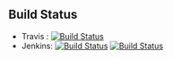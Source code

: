 Build Status
------------

 * Travis : [![Build Status](https://travis-ci.org/iu-parfunc/cnf-mutable-tests.svg?branch=master)](https://travis-ci.org/iu-parfunc/cnf-mutable-tests)
 * Jenkins: [![Build Status](http://tester-lin.soic.indiana.edu:8080/buildStatus/icon?job=cnf-mutable-tests_docker)](http://tester-lin.soic.indiana.edu:8080/job/cnf-mutable-tests_docker)
            [![Build Status](http://tester-lin.soic.indiana.edu:8080/buildStatus/icon?job=cnf-mutable-tests_naked)](http://tester-lin.soic.indiana.edu:8080/job/cnf-mutable-tests_naked)
